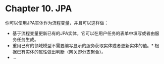 Chapter 10. JPA
================

你可以使用JPA实体作为流程变量，并且可以这样做：

* 基于流程变量更新已有的JPA实体，它可以在用户任务的表单中填写或者由服务任务生成。
* 重用已有的领域模型不需要编写显示的服务获取实体或者更新实体的值。* 根据已有实体的属性做出判断（网关即分支聚合）。
* ...

